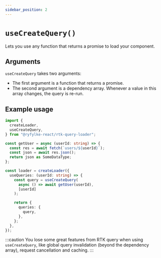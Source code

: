 ```yaml
---
sidebar_position: 2
---
```


# `useCreateQuery()`

Lets you use any function that returns a promise to load your component.

## Arguments

`useCreateQuery` takes two arguments:

- The first argument is a function that returns a promise.
- The second argument is a dependency array. Whenever a value in this array changes, the query is re-run.

## Example usage

```typescript
import {
  createLoader,
  useCreateQuery,
} from "@ryfylke-react/rtk-query-loader";

const getUser = async (userId: string) => {
  const res = await fetch(`users/${userId}`);
  const json = await res.json();
  return json as SomeDataType;
};

const loader = createLoader({
  useQueries: (userId: string) => {
    const query = useCreateQuery(
      async () => await getUser(userId),
      [userId]
    );

    return {
      queries: {
        query,
      },
    };
  },
});
```

:::caution
You lose some great features from RTK query when using `useCreateQuery`, like global query invalidation (beyond the dependency array), request cancellation and caching.
:::
